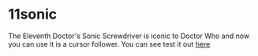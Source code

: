 # 11sonic
The Eleventh Doctor's Sonic Screwdriver is iconic to Doctor Who and now you can use it is a cursor follower.
You can see test it out [here](https://mycra.github.io/11sonic/)
